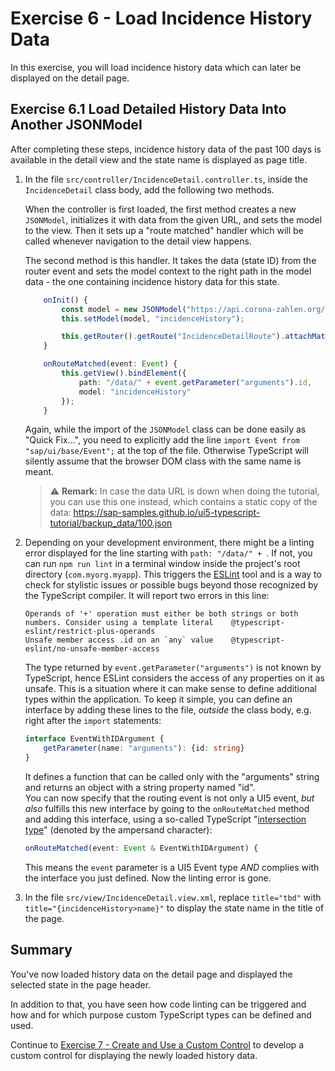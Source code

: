 # Exercise 6 - Load Incidence History Data

In this exercise, you will load incidence history data which can later be displayed on the detail page.

## Exercise 6.1 Load Detailed History Data Into Another JSONModel

After completing these steps, incidence history data of the past 100 days is available in the detail view and the state name is displayed as page title.

1.  In the file `src/controller/IncidenceDetail.controller.ts`, inside the `IncidenceDetail` class body, add the following two methods.

	When the controller is first loaded, the first method creates a new `JSONModel`, initializes it with data from the given URL, and sets the model to the view. Then it sets up a "route matched" handler which will be called whenever navigation to the detail view happens.

	The second method is this handler. It takes the data (state ID) from the router event and sets the model context to the right path in the model data - the one containing incidence history data for this state.

	```ts
		onInit() {
			const model = new JSONModel("https://api.corona-zahlen.org/states/history/incidence/100");
			this.setModel(model, "incidenceHistory");

			this.getRouter().getRoute("IncidenceDetailRoute").attachMatched(this.onRouteMatched.bind(this));
		}

		onRouteMatched(event: Event) {
			this.getView().bindElement({
				path: "/data/" + event.getParameter("arguments").id,
				model: "incidenceHistory"
			});
		}
	```

	Again, while the import of the `JSONModel` class can be done easily as "Quick Fix...", you need to explicitly add the line `import Event from "sap/ui/base/Event";` at the top of the file. Otherwise TypeScript will silently assume that the browser DOM class with the same name is meant.

	> :warning: **Remark:** In case the data URL is down when doing the tutorial, you can use this one instead, which contains a static copy of the data: https://sap-samples.github.io/ui5-typescript-tutorial/backup_data/100.json

2.	Depending on your development environment, there might be a linting error displayed for the line starting with `path: "/data/" + `. If not, you can run `npm run lint` in a terminal window inside the project's root directory (`com.myorg.myapp`). This triggers the [ESLint](https://eslint.org/) tool and is a way to check for stylistic issues or possible bugs beyond those recognized by the TypeScript compiler. It will report two errors in this line:
	```
	Operands of '+' operation must either be both strings or both numbers. Consider using a template literal    @typescript-eslint/restrict-plus-operands
	Unsafe member access .id on an `any` value    @typescript-eslint/no-unsafe-member-access
	```
	The type returned by `event.getParameter("arguments")` is not known by TypeScript, hence ESLint considers the access of any properties on it as unsafe. This is a situation where it can make sense to define additional types within the application. To keep it simple, you can define an interface by adding these lines to the file, *outside* the class body, e.g. right after the `import` statements:
	```ts
	interface EventWithIDArgument {
		getParameter(name: "arguments"): {id: string}
	}
	```
	It defines a function that can be called only with the "arguments" string and returns an object with a string property named "id".<br>
	You can now specify that the routing event is not only a UI5 event, *but also* fulfills this new interface by going to the `onRouteMatched` method and adding this interface, using a so-called TypeScript "[intersection type](https://www.typescriptlang.org/docs/handbook/2/objects.html#intersection-types)" (denoted by the ampersand character):
	```ts
	onRouteMatched(event: Event & EventWithIDArgument) {
	```
	This means the `event` parameter is a UI5 Event type *AND* complies with the interface you just defined. Now the linting error is gone.


3.  In the file `src/view/IncidenceDetail.view.xml`, replace `title="tbd"` with `title="{incidenceHistory>name}"` to display the state name in the title of the page.

## Summary

You've now loaded history data on the detail page and displayed the selected state in the page header.

In addition to that, you have seen how code linting can be triggered and how and for which purpose custom TypeScript types can be defined and used.

Continue to [Exercise 7 - Create and Use a Custom Control](../ex7/README.md) to develop a custom control for displaying the newly loaded history data.
